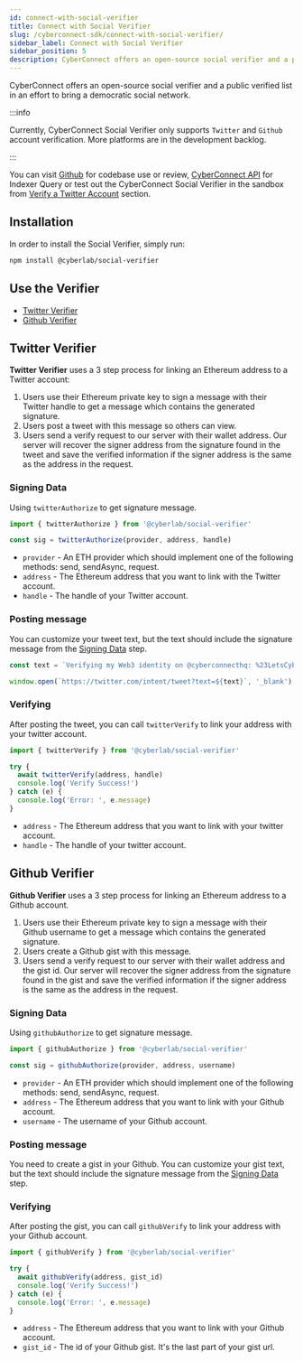 ```yaml
---
id: connect-with-social-verifier
title: Connect with Social Verifier
slug: /cyberconnect-sdk/connect-with-social-verifier/
sidebar_label: Connect with Social Verifier
sidebar_position: 5
description: CyberConnect offers an open-source social verifier and a public verified list in an effort to bring a democratic social network.
---
```


CyberConnect offers an open-source social verifier and a public verified list in an effort to bring a democratic social network.

:::info

Currently, CyberConnect Social Verifier only supports `Twitter` and `Github` account verification. More platforms are in the development backlog.

:::

You can visit [Github](https://github.com/cyberconnecthq/social-verifier) for codebase use or review, [CyberConnect API](/V1/cyberconnect-api/overview/) for Indexer Query or test out the CyberConnect Social Verifier in the sandbox from [Verify a Twitter Account](/v1/get-started/verify-a-twitter-account/) section.

## Installation

In order to install the Social Verifier, simply run:

```bash npm2yarn
npm install @cyberlab/social-verifier
```

## Use the Verifier

- [Twitter Verifier](/V1/cyberconnect-sdk/connect-with-social-verifier/#twitter-verifier)
- [Github Verifier](/V1/cyberconnect-sdk/connect-with-social-verifier/#github-verifier)

## Twitter Verifier

**Twitter Verifier** uses a 3 step process for linking an Ethereum address to a Twitter account:

1. Users use their Ethereum private key to sign a message with their Twitter handle to get a message which contains the generated signature.
2. Users post a tweet with this message so others can view.
3. Users send a verify request to our server with their wallet address. Our server will recover the signer address from the signature found in the tweet and save the verified information if the signer address is the same as the address in the request.

### Signing Data

Using `twitterAuthorize` to get signature message.

```jsx
import { twitterAuthorize } from '@cyberlab/social-verifier'

const sig = twitterAuthorize(provider, address, handle)
```

- `provider` - An ETH provider which should implement one of the following methods: send, sendAsync, request.
- `address` - The Ethereum address that you want to link with the Twitter account.
- `handle` - The handle of your Twitter account.

### Posting message

You can customize your tweet text, but the text should include the signature message from the [Signing Data](/V1/cyberconnect-sdk/connect-with-social-verifier/#signing-data-0) step.

```jsx
const text = `Verifying my Web3 identity on @cyberconnecthq: %23LetsCyberConnect %0A ${sig}`

window.open(`https://twitter.com/intent/tweet?text=${text}`, '_blank')
```

### Verifying

After posting the tweet, you can call `twitterVerify` to link your address with your twitter account.

```jsx
import { twitterVerify } from '@cyberlab/social-verifier'

try {
  await twitterVerify(address, handle)
  console.log('Verify Success!')
} catch (e) {
  console.log('Error: ', e.message)
}
```

- `address` - The Ethereum address that you want to link with your twitter account.
- `handle` - The handle of your twitter account.

## Github Verifier

**Github Verifier** uses a 3 step process for linking an Ethereum address to a Github account.

1. Users use their Ethereum private key to sign a message with their Github username to get a message which contains the generated signature.
2. Users create a Github gist with this message.
3. Users send a verify request to our server with their wallet address and the gist id. Our server will recover the signer address from the signature found in the gist and save the verified information if the signer address is the same as the address in the request.

### Signing Data

Using `githubAuthorize` to get signature message.

```jsx
import { githubAuthorize } from '@cyberlab/social-verifier'

const sig = githubAuthorize(provider, address, username)
```

- `provider` - An ETH provider which should implement one of the following methods: send, sendAsync, request.
- `address` - The Ethereum address that you want to link with your Github account.
- `username` - The username of your Github account.

### Posting message

You need to create a gist in your Github. You can customize your gist text, but the text should include the signature message from the [Signing Data](/V1/cyberconnect-sdk/connect-with-social-verifier/#signing-data-1) step.

### Verifying

After posting the gist, you can call `githubVerify` to link your address with your Github account.

```jsx
import { githubVerify } from '@cyberlab/social-verifier'

try {
  await githubVerify(address, gist_id)
  console.log('Verify Success!')
} catch (e) {
  console.log('Error: ', e.message)
}
```

- `address` - The Ethereum address that you want to link with your Github account.
- `gist_id` - The id of your Github gist. It's the last part of your gist url.
